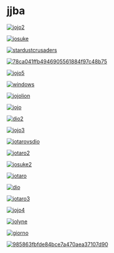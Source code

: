 # jjba

<a href="jojo2.jpg"><img alt="jojo2" src="jojo2.jpg"></a>

<a href="josuke.jpg"><img alt="josuke" src="josuke.jpg"></a>

<a href="stardustcrusaders.png"><img alt="stardustcrusaders" src="stardustcrusaders.png"></a>

<a href="78ca041ffb4946905561884f97c48b75.jpg"><img alt="78ca041ffb4946905561884f97c48b75" src="78ca041ffb4946905561884f97c48b75.jpg"></a>

<a href="jojo5.png"><img alt="jojo5" src="jojo5.png"></a>

<a href="windows.jpg"><img alt="windows" src="windows.jpg"></a>

<a href="jojolion.jpg"><img alt="jojolion" src="jojolion.jpg"></a>

<a href="jojo.jpg"><img alt="jojo" src="jojo.jpg"></a>

<a href="dio2.jpg"><img alt="dio2" src="dio2.jpg"></a>

<a href="jojo3.jpg"><img alt="jojo3" src="jojo3.jpg"></a>

<a href="jotarovsdio.jpg"><img alt="jotarovsdio" src="jotarovsdio.jpg"></a>

<a href="jotaro2.jpg"><img alt="jotaro2" src="jotaro2.jpg"></a>

<a href="josuke2.jpg"><img alt="josuke2" src="josuke2.jpg"></a>

<a href="jotaro.jpg"><img alt="jotaro" src="jotaro.jpg"></a>

<a href="dio.jpg"><img alt="dio" src="dio.jpg"></a>

<a href="jotaro3.jpg"><img alt="jotaro3" src="jotaro3.jpg"></a>

<a href="jojo4.jpg"><img alt="jojo4" src="jojo4.jpg"></a>

<a href="jolyne.jpg"><img alt="jolyne" src="jolyne.jpg"></a>

<a href="giorno.jpg"><img alt="giorno" src="giorno.jpg"></a>

<a href="985863fbfde84bce7a470aea37107d90.jpg"><img alt="985863fbfde84bce7a470aea37107d90" src="985863fbfde84bce7a470aea37107d90.jpg"></a>

